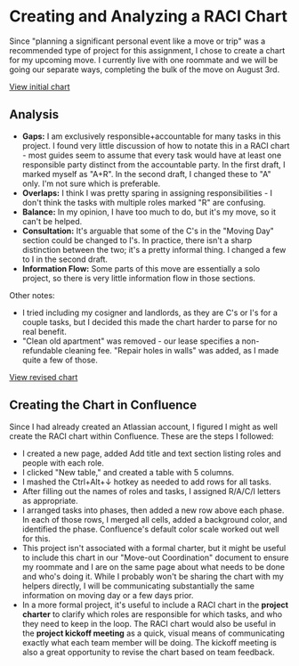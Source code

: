 # Creating and Analyzing a RACI Chart

Since "planning a significant personal event like a move or trip" was a recommended type of project for this assignment, I chose to create a chart for my upcoming move. I currently live with one roommate and we will be going our separate ways, completing the bulk of the move on August 3rd.

<a href="./RACI Chart - Initial.pdf">View initial chart</a>

## Analysis

- **Gaps:** I am exclusively responsible+accountable for many tasks in this project. I found very little discussion of how to notate this in a RACI chart - most guides seem to assume that every task would have at least one responsible party distinct from the accountable party. In the first draft, I marked myself as "A+R". In the second draft, I changed these to "A" only. I'm not sure which is preferable.
- **Overlaps:** I think I was pretty sparing in assigning responsibilities - I don't think the tasks with multiple roles marked "R" are confusing.
- **Balance:** In my opinion, I have too much to do, but it's my move, so it can't be helped.
- **Consultation:** It's arguable that some of the C's in the "Moving Day" section could be changed to I's. In practice, there isn't a sharp distinction between the two; it's a pretty informal thing. I changed a few to I in the second draft.
- **Information Flow:** Some parts of this move are essentially a solo project, so there is very little information flow in those sections.

Other notes:

- I tried including my cosigner and landlords, as they are C's or I's for a couple tasks, but I decided this made the chart harder to parse for no real benefit.
- "Clean old apartment" was removed - our lease specifies a non-refundable cleaning fee. "Repair holes in walls" was added, as I made quite a few of those.

<a href="./RACI Chart - Revised.pdf">View revised chart</a>

## Creating the Chart in Confluence

Since I had already created an Atlassian account, I figured I might as well create the RACI chart within Confluence. These are the steps I followed:

- I created a new page, added  Add title and text section listing roles and people with each role.
- I clicked "New table," and created a table with 5 columns.
- I mashed the Ctrl+Alt+↓ hotkey as needed to add rows for all tasks.
- After filling out the names of roles and tasks, I assigned R/A/C/I letters as appropriate.
- I arranged tasks into phases, then added a new row above each phase. In each of those rows, I merged all cells, added a background color, and identified the phase. Confluence's default color scale worked out well for this.
- This project isn't associated with a formal charter, but it might be useful to include this chart in our "Move-out Coordination" document to ensure my roommate and I are on the same page about what needs to be done and who's doing it. While I probably won't be sharing the chart with my helpers directly, I will be communicating substantially the same information on moving day or a few days prior.
- In a more formal project, it's useful to include a RACI chart in the **project charter** to clarify which roles are responsible for which tasks, and who they need to keep in the loop. The RACI chart would also be useful in the **project kickoff meeting** as a quick, visual means of communicating exactly what each team member will be doing. The kickoff meeting is also a great opportunity to revise the chart based on team feedback.
